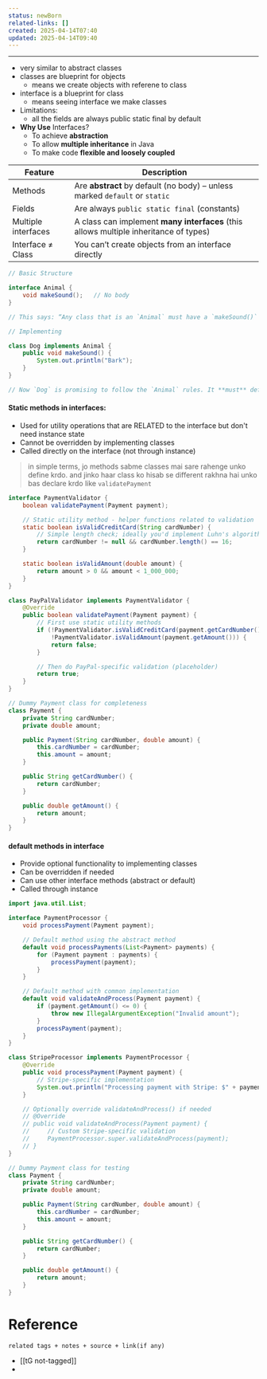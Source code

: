 ```yaml
---
status: newBorn
related-links: []
created: 2025-04-14T07:40
updated: 2025-04-14T09:40
---
```

---

- very similar to abstract classes
- classes are blueprint for objects
	- means we create objects with referene to class
- interface is a blueprint for class
	- means seeing interface we make classes
- Limitations:
	- all the fields are always public static final by default
- **Why Use** Interfaces?
	- To achieve **abstraction**
	- To allow **multiple inheritance** in Java
	- To make code **flexible and loosely coupled**

| Feature             | Description                                                                           |
| ------------------- | ------------------------------------------------------------------------------------- |
| Methods             | Are **abstract** by default (no body) – unless marked `default` or `static`           |
| Fields              | Are always `public static final` (constants)                                          |
| Multiple interfaces | A class can implement **many interfaces** (this allows multiple inheritance of types) |
| Interface ≠ Class   | You can’t create objects from an interface directly                                   |


```java 
// Basic Structure

interface Animal {
    void makeSound();   // No body
}

// This says: “Any class that is an `Animal` must have a `makeSound()` method.”

// Implementing

class Dog implements Animal {
    public void makeSound() {
        System.out.println("Bark");
    }
}

// Now `Dog` is promising to follow the `Animal` rules. It **must** define `makeSound()`.
```


#### Static methods in interfaces:


- Used for utility operations that are RELATED to the interface but don't need instance state
- Cannot be overridden by implementing classes
- Called directly on the interface (not through instance)

> in simple terms, jo methods sabme classes mai sare rahenge unko define krdo. and jinko haar class ko hisab se different rakhna hai unko bas declare krdo like `validatePayment`

```java
interface PaymentValidator {
    boolean validatePayment(Payment payment);

    // Static utility method - helper functions related to validation
    static boolean isValidCreditCard(String cardNumber) {
        // Simple length check; ideally you'd implement Luhn's algorithm
        return cardNumber != null && cardNumber.length() == 16;
    }

    static boolean isValidAmount(double amount) {
        return amount > 0 && amount < 1_000_000;
    }
}

class PayPalValidator implements PaymentValidator {
    @Override
    public boolean validatePayment(Payment payment) {
        // First use static utility methods
        if (!PaymentValidator.isValidCreditCard(payment.getCardNumber()) ||
            !PaymentValidator.isValidAmount(payment.getAmount())) {
            return false;
        }

        // Then do PayPal-specific validation (placeholder)
        return true;
    }
}

// Dummy Payment class for completeness
class Payment {
    private String cardNumber;
    private double amount;

    public Payment(String cardNumber, double amount) {
        this.cardNumber = cardNumber;
        this.amount = amount;
    }

    public String getCardNumber() {
        return cardNumber;
    }

    public double getAmount() {
        return amount;
    }
}
```

#### default methods in interface

- Provide optional functionality to implementing classes
- Can be overridden if needed
- Can use other interface methods (abstract or default)
- Called through instance

```java
import java.util.List;

interface PaymentProcessor {
    void processPayment(Payment payment);

    // Default method using the abstract method
    default void processPayments(List<Payment> payments) {
        for (Payment payment : payments) {
            processPayment(payment);
        }
    }

    // Default method with common implementation
    default void validateAndProcess(Payment payment) {
        if (payment.getAmount() <= 0) {
            throw new IllegalArgumentException("Invalid amount");
        }
        processPayment(payment);
    }
}

class StripeProcessor implements PaymentProcessor {
    @Override
    public void processPayment(Payment payment) {
        // Stripe-specific implementation
        System.out.println("Processing payment with Stripe: $" + payment.getAmount());
    }

    // Optionally override validateAndProcess() if needed
    // @Override
    // public void validateAndProcess(Payment payment) {
    //     // Custom Stripe-specific validation
    //     PaymentProcessor.super.validateAndProcess(payment);
    // }
}

// Dummy Payment class for testing
class Payment {
    private String cardNumber;
    private double amount;

    public Payment(String cardNumber, double amount) {
        this.cardNumber = cardNumber;
        this.amount = amount;
    }

    public String getCardNumber() {
        return cardNumber;
    }

    public double getAmount() {
        return amount;
    }
}
```
	
# Reference
`related tags + notes + source + link(if any)`
 
- [[tG not-tagged]]
- 